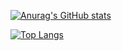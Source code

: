 [![Anurag's GitHub stats](https://github-readme-stats.vercel.app/api?username=z1zhang)](https://github.com/anuraghazra/github-readme-stats)

[![Top Langs](https://github-readme-stats.vercel.app/api/top-langs/?username=z1zhang&hide=css,scss)](https://github.com/anuraghazra/github-readme-stats)
